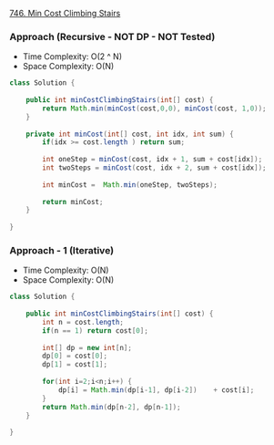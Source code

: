 [746. Min Cost Climbing Stairs](https://leetcode.com/problems/min-cost-climbing-stairs/)

### Approach (Recursive - NOT DP - NOT Tested)

- Time Complexity: O(2 ^ N)
- Space Complexity: O(N)

```java
class Solution {
    
    public int minCostClimbingStairs(int[] cost) {
        return Math.min(minCost(cost,0,0), minCost(cost, 1,0));
    }
    
    private int minCost(int[] cost, int idx, int sum) {
        if(idx >= cost.length ) return sum;
        
        int oneStep = minCost(cost, idx + 1, sum + cost[idx]);
        int twoSteps = minCost(cost, idx + 2, sum + cost[idx]);
        
        int minCost =  Math.min(oneStep, twoSteps);
        
        return minCost;
    }
    
}
```

### Approach - 1 (Iterative)

- Time Complexity: O(N)
- Space Complexity: O(N)

```java
class Solution {
    
    public int minCostClimbingStairs(int[] cost) {
        int n = cost.length;
        if(n == 1) return cost[0];
        
        int[] dp = new int[n];
        dp[0] = cost[0];
        dp[1] = cost[1];
        
        for(int i=2;i<n;i++) {
            dp[i] = Math.min(dp[i-1], dp[i-2])    + cost[i];
        }
        return Math.min(dp[n-2], dp[n-1]);   
    }
    
}
```
